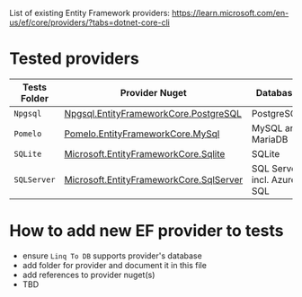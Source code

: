 List of existing Entity Framework providers: https://learn.microsoft.com/en-us/ef/core/providers/?tabs=dotnet-core-cli

# Tested providers

| Tests Folder | Provider Nuget | Database |
|-|-|-|
| `Npgsql` | [Npgsql.EntityFrameworkCore.PostgreSQL](https://www.nuget.org/packages/Npgsql.EntityFrameworkCore.PostgreSQL) | PostgreSQL |
| `Pomelo` | [Pomelo.EntityFrameworkCore.MySql](https://www.nuget.org/packages/Pomelo.EntityFrameworkCore.MySql) | MySQL and MariaDB |
| `SQLite` | [Microsoft.EntityFrameworkCore.Sqlite](https://www.nuget.org/packages/Microsoft.EntityFrameworkCore.Sqlite) | SQLite |
| `SQLServer` | [Microsoft.EntityFrameworkCore.SqlServer](https://www.nuget.org/packages/Microsoft.EntityFrameworkCore.SqlServer) | SQL Server incl. Azure SQL |

# How to add new EF provider to tests

- ensure `Linq To DB` supports provider's database
- add folder for provider and document it in this file
- add references to provider nuget(s)
- TBD
